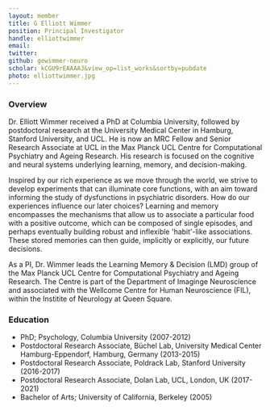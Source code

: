 ```yaml
---
layout: member
title: G Elliott Wimmer
position: Principal Investigator
handle: elliottwimmer
email: 
twitter:
github: gewimmer-neuro
scholar: kCGU9rEAAAAJ&view_op=list_works&sortby=pubdate
photo: elliottwimmer.jpg
---
```


### Overview
Dr. Elliott Wimmer received a PhD at Columbia University, followed by postdoctoral research at the University Medical Center in Hamburg, Stanford University, and UCL. He is now an MRC Fellow and Senior Research Associate at UCL in the Max Planck UCL Centre for Computational Psychiatry and Ageing Research. His research is focused on the cognitive and neural systems underlying learning, memory, and decision-making. 

Inspired by our rich experience as we move through the world, we strive to develop experiments that can illuminate core functions, with an aim toward informing the study of dysfunctions in psychiatric disorders. How do our experiences influence our later choices?  Learning and memory encompasses the mechanisms that allow us to associate a particular food with a positive outcome, which can be composed of single episodes, and perhaps eventually building robust and inflexible 'habit'-like associations.  These stored memories can then guide, implicitly or explicitly, our future decisions. 

As a PI, Dr. Wimmer leads the Learning Memory & Decision (LMD) group of the Max Planck UCL Centre for Computational Psychiatry and Ageing Research.  The Centre is part of the Department of Imaginge Neuroscience and associated with the Wellcome Centre for Human Neuroscience (FIL), within the Institite of Neurology at Queen Square.

### Education
- PhD; Psychology, Columbia University (2007-2012)
- Postdoctoral Research Associate, Büchel Lab, University Medical Center Hamburg-Eppendorf, Hamburg, Germany (2013-2015)
- Postdoctoral Research Associate, Poldrack Lab, Stanford University (2016-2017)
- Postdoctoral Research Associate, Dolan Lab, UCL, London, UK (2017-2021)
- Bachelor of Arts; University of California, Berkeley (2005)
